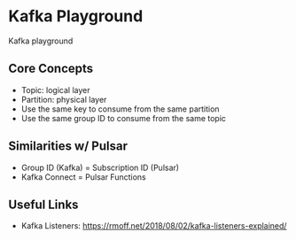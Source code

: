 # Kafka Playground
Kafka playground

## Core Concepts
- Topic: logical layer
- Partition: physical layer
- Use the same key to consume from the same partition
- Use the same group ID to consume from the same topic

## Similarities w/ Pulsar
- Group ID (Kafka) = Subscription ID (Pulsar)
- Kafka Connect = Pulsar Functions


## Useful Links
- Kafka Listeners: https://rmoff.net/2018/08/02/kafka-listeners-explained/
